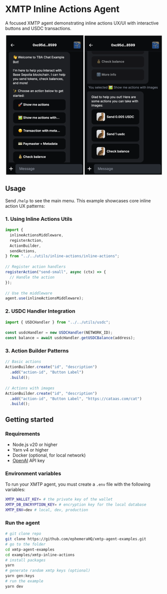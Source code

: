 # XMTP Inline Actions Agent

A focused XMTP agent demonstrating inline actions UX/UI with interactive buttons and USDC transactions.

<p align="center" >
  <img src="media/left.png" alt="Image 1" width="49%">
  <img src="media/right.png" alt="Image 2" width="49%">
</p>

## Usage

Send `/help` to see the main menu. This example showcases core inline action UX patterns:

### **1. Using Inline Actions Utils**

```typescript
import {
  inlineActionsMiddleware,
  registerAction,
  ActionBuilder,
  sendActions,
} from "../../utils/inline-actions/inline-actions";

// Register action handlers
registerAction("send-small", async (ctx) => {
  // Handle the action
});

// Use the middleware
agent.use(inlineActionsMiddleware);
```

### **2. USDC Handler Integration**

```typescript
import { USDCHandler } from "../../utils/usdc";

const usdcHandler = new USDCHandler(NETWORK_ID);
const balance = await usdcHandler.getUSDCBalance(address);
```

### **3. Action Builder Patterns**

```typescript
// Basic actions
ActionBuilder.create("id", "description")
  .add("action-id", "Button Label")
  .build();

// Actions with images
ActionBuilder.create("id", "description")
  .add("action-id", "Button Label", "https://cataas.com/cat")
  .build();
```

## Getting started

### Requirements

- Node.js v20 or higher
- Yarn v4 or higher
- Docker (optional, for local network)
- [OpenAI](https://platform.openai.com/api-keys) API key

### Environment variables

To run your XMTP agent, you must create a `.env` file with the following variables:

```bash
XMTP_WALLET_KEY= # the private key of the wallet
XMTP_DB_ENCRYPTION_KEY= # encryption key for the local database
XMTP_ENV=dev # local, dev, production
```

### Run the agent

```bash
# git clone repo
git clone https://github.com/ephemeraHQ/xmtp-agent-examples.git
# go to the folder
cd xmtp-agent-examples
cd examples/xmtp-inline-actions
# install packages
yarn
# generate random xmtp keys (optional)
yarn gen:keys
# run the example
yarn dev
```
